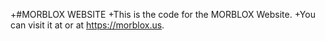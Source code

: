 +#MORBLOX WEBSITE 
+This is the code for the MORBLOX Website. 
+You can visit it at or at https://morblox.us.